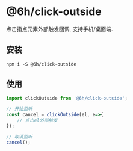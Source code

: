 # @6h/click-outside
点击指点元素外部触发回调, 支持手机/桌面端.

## 安装
```
npm i -S @6h/click-outside
```

## 使用
```javascript
import clickOutside from '@6h/click-outside';

// 开始监听
const cancel = clickOutside(el, e=>{
    // 点击el外部触发
});

// 取消监听
cancel();
```
